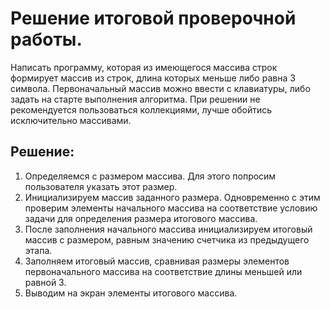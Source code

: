 # Решение итоговой проверочной работы.
Написать программу, которая из имеющегося массива строк формирует массив из строк, длина которых меньше либо равна 3 символа. Первоначальный массив можно ввести с клавиатуры, либо задать на старте выполнения алгоритма. При решении не рекомендуется пользоваться коллекциями, лучше обойтись исключительно массивами.
## Решение:
1. Определяемся с размером массива. Для этого попросим пользователя указать этот размер.
2. Инициализируем массив заданного размера. Одновременно с этим проверим элементы начального массива на соответствие условию задачи для определения размера итогового массива.
3. После заполнения начального массива инициализируем итоговый массив с размером, равным значению счетчика из предыдущего этапа.
4. Заполняем итоговый массив, сравнивая размеры элементов первоначального массива на соответствие длины меньшей или равной 3.
5. Выводим на экран элементы итогового массива.
